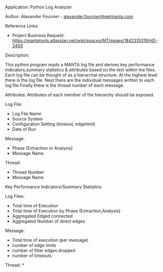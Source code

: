 Application: Python Log Analyzer 

Author: Alexander Fournier - alexander.fournier@getmanta.com

Reference Links:

* Project Business Request: https://mantatools.atlassian.net/wiki/spaces/MT/pages/1842315319/HD-2493




Description: 

This python program reads a MANTA log file and derives key performance indicators,summary statistics & attributes based on the text within the files.
Each log file can be thought of as a hierarchal structure. At the highest level there is the log file. Next there are the individual messages written to each log file
Finally there is the thread number of each message.

Attributes:
Attributes of each member of the hierarchy should be exposed. 

Log File:  
* Log File Name
* Source System
* Configuration Setting (timeout, edgelimit)
* Date of Run


Message:
* Phase (Extraction or Analysis)
* Message Name



Thread:
* Thread Number
* Message Name


Key Performance Indicators/Summary Statistics:

Log Files:
* Total time of Execution
* Total time of Execution by Phase (Extraction,Analysis)
* Aggregated Edged connected
* Aggregated Number of direct edges


Message:
* Total time of execution (per message)
* number of edge limits
* number of filter edges dropped
* number of timeouts




Thread:
*










